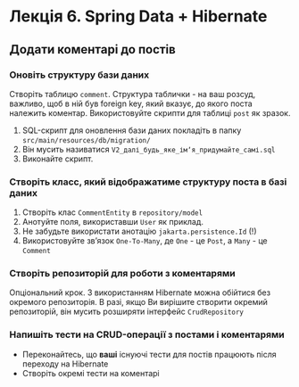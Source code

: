# Лекція 6. Spring Data + Hibernate

## Додати коментарі до постів

### Оновіть структуру бази даних 

Створіть таблицю `comment`. Структура таблички - на ваш розсуд,
важливо, щоб в ній був foreign key, який вказує, до якого поста належить коментар. 
Використовуйте скрипти для таблиці `post` як зразок.

   1. SQL-скрипт для оновлення бази даних покладіть в папку `src/main/resources/db/migration/`
   2. Він мусить називатися `V2_далі_будь_яке_імʼя_придумайте_самі.sql`
   3. Виконайте скрипт.

### Створіть класс, який відображатиме структуру поста в базі даних
1. Створіть клас `CommentEntity` в `repository/model`
2. Анотуйте поля, використавши `User` як приклад.
3. Не забудьте використати анотацію `jakarta.persistence.Id` (!)
4. Використовуйте звʼязок `One-To-Many`, де `One` - це `Post`, а `Many` - це `Comment`

### Створіть репозиторій для роботи з коментарями
Опціональний крок. З використанням Hibernate можна обійтися без окремого репозиторія.
В разі, якщо Ви вирішите створити окремий репозиторій, він мусить 
розширяти інтерфейс `CrudRepository`

### Напишіть тести на CRUD-операції з постами і коментарями

* Переконайтесь, що **ваші** існуючі тести для постів працюють після переходу на Hibernate
* Створіть окремі тести на коментарі
